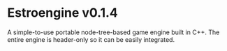# Estroengine v0.1.4
A simple-to-use portable node-tree-based game engine built in C++.
The entire engine is header-only so it can be easily integrated.
